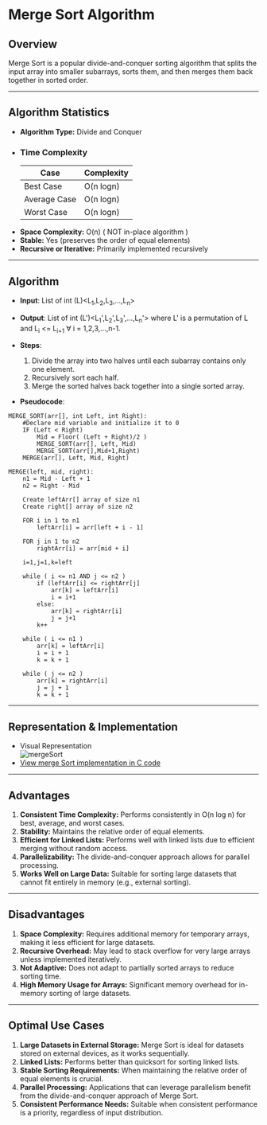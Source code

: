 # Merge Sort Algorithm

## Overview
Merge Sort is a popular divide-and-conquer sorting algorithm that splits the input array into smaller subarrays, sorts them, and then merges them back together in sorted order.

---

## Algorithm Statistics
- **Algorithm Type:** Divide and Conquer
- ### **Time Complexity**
    | Case          | Complexity |
    |---------------|------------|
    | Best Case     | O(n logn)       |
    | Average Case  | O(n logn)      |
    | Worst Case    | O(n logn)      |
- **Space Complexity:** O(n) ( NOT in-place algorithm )
- **Stable:** Yes (preserves the order of equal elements)
- **Recursive or Iterative:** Primarily implemented recursively

---

## **Algorithm**
- **Input**: List of int (L)<L<sub>1</sub>,L<sub>2</sub>,L<sub>3</sub>,...,L<sub>n</sub>>
- **Output**:  List of int (L')<L<sub>1</sub>',L<sub>2</sub>',L<sub>3</sub>',...,L<sub>n</sub>'> where L' is a permutation of L and L<sub>i</sub> <= L<sub>i+1</sub> ∀ i = 1,2,3,...,n-1.
- **Steps**:

    1. Divide the array into two halves until each subarray contains only one element.
    2. Recursively sort each half.
    3. Merge the sorted halves back together into a single sorted array.
    
- **Pseudocode**:
```text
MERGE_SORT(arr[], int Left, int Right):
    #Declare mid variable and initialize it to 0
    IF (Left < Right)
        Mid = Floor( (Left + Right)/2 )
        MERGE_SORT(arr[], Left, Mid)
        MERGE_SORT(arr[],Mid+1,Right)
    MERGE(arr[], Left, Mid, Right)

MERGE(left, mid, right):
    n1 = Mid - Left + 1
    n2 = Right - Mid

    Create leftArr[] array of size n1
    Create right[] array of size n2

    FOR i in 1 to n1
        leftArr[i] = arr[left + i - 1]

    FOR j in 1 to n2
        rightArr[i] = arr[mid + i]

    i=1,j=1,k=left

    while ( i <= n1 AND j <= n2 )
        if (leftArr[i] <= rightArr[j]
            arr[k] = leftArr[i]
            i = i+1
        else:
            arr[k] = rightArr[i]
            j = j+1
        k++
    
    while ( i <= n1 )
        arr[k] = leftArr[i]
        i = i + 1
        k = k + 1

    while ( j <= n2 )
        arr[k] = rightArr[i]
        j = j + 1
        k = k + 1

```

---

## **Representation & Implementation**
  - Visual Representation<br />![mergeSort](https://blog.javascripttoday.com/images/merge-sort.gif)<br />
  - [View merge Sort implementation in C code](./MergeSort.c)

---

## Advantages
1. **Consistent Time Complexity:** Performs consistently in O(n log n) for best, average, and worst cases.
2. **Stability:** Maintains the relative order of equal elements.
3. **Efficient for Linked Lists:** Performs well with linked lists due to efficient merging without random access.
4. **Parallelizability:** The divide-and-conquer approach allows for parallel processing.
5. **Works Well on Large Data:** Suitable for sorting large datasets that cannot fit entirely in memory (e.g., external sorting).

---

## Disadvantages
1. **Space Complexity:** Requires additional memory for temporary arrays, making it less efficient for large datasets.
2. **Recursive Overhead:** May lead to stack overflow for very large arrays unless implemented iteratively.
3. **Not Adaptive:** Does not adapt to partially sorted arrays to reduce sorting time.
4. **High Memory Usage for Arrays:** Significant memory overhead for in-memory sorting of large datasets.

---

## Optimal Use Cases
1. **Large Datasets in External Storage:** Merge Sort is ideal for datasets stored on external devices, as it works sequentially.
2. **Linked Lists:** Performs better than quicksort for sorting linked lists.
3. **Stable Sorting Requirements:** When maintaining the relative order of equal elements is crucial.
4. **Parallel Processing:** Applications that can leverage parallelism benefit from the divide-and-conquer approach of Merge Sort.
5. **Consistent Performance Needs:** Suitable when consistent performance is a priority, regardless of input distribution.

